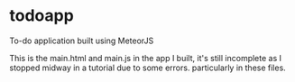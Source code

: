 # todoapp
To-do application built using MeteorJS

This is the main.html and main.js in the app I built, it's still incomplete as I stopped midway in a tutorial due to some errors. particularly in these files.
